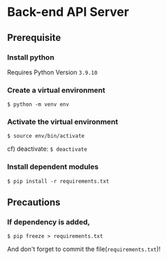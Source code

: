 # Back-end API Server

## Prerequisite

### Install python
Requires Python Version `3.9.10`


### Create a virtual environment
```shell
$ python -m venv env
```

### Activate the virtual environment
```shell
$ source env/bin/activate
```
cf) deactivate: `$ deactivate`


### Install dependent modules
```shell
$ pip install -r requirements.txt
```

## Precautions
### If dependency is added,
```shell
$ pip freeze > requirements.txt
```
And don't forget to commit the file(`requirements.txt`)!
